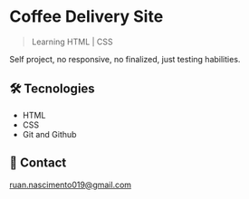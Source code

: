 # Coffee Delivery Site

<!-- ![preview](./.github/preview.png) -->

> Learning HTML | CSS

Self project, no responsive, no finalized, just testing habilities.


## 🛠 Tecnologies

- HTML
- CSS
- Git and Github

## 📧 Contact 

ruan.nascimento019@gmail.com
